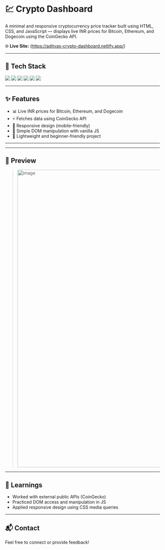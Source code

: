 # 💹 Crypto Dashboard

A minimal and responsive cryptocurrency price tracker built using HTML, CSS, and JavaScript — displays live INR prices for Bitcoin, Ethereum, and Dogecoin using the CoinGecko API.

🌐 **Live Site:** (https://adityas-crypto-dashboard.netlify.app/)

---

## 🚀 Tech Stack

<p align="left">
  <img src="https://img.shields.io/badge/HTML5-E34F26?style=flat&logo=html5&logoColor=white" />
  <img src="https://img.shields.io/badge/CSS3-1572B6?style=flat&logo=css3&logoColor=white" />
  <img src="https://img.shields.io/badge/JavaScript-F7DF1E?style=flat&logo=javascript&logoColor=black" />
  <img src="https://img.shields.io/badge/jQuery-0769AD?style=flat&logo=jquery&logoColor=white" />
  <img src="https://img.shields.io/badge/CoinGecko_API-00DC82?style=flat&logo=bitcoin&logoColor=white" />
  <img src="https://img.shields.io/badge/Netlify-00C7B7?style=flat&logo=netlify&logoColor=white" />
</p>

---

## ✨ Features

- 📊 Live INR prices for Bitcoin, Ethereum, and Dogecoin
- ⚡ Fetches data using CoinGecko API
- 📱 Responsive design (mobile-friendly)
- 🎯 Simple DOM manipulation with vanilla JS
- 🧩 Lightweight and beginner-friendly project

---


---

## 📸 Preview

> <img width="1919" height="968" alt="image" src="https://github.com/user-attachments/assets/f55e8d31-0bc8-4375-bec9-dd95ddea511d" />


---

## 🧠 Learnings

- Worked with external public APIs (CoinGecko)
- Practiced DOM access and manipulation in JS
- Applied responsive design using CSS media queries

---

## 📬 Contact

Feel free to connect or provide feedback!




